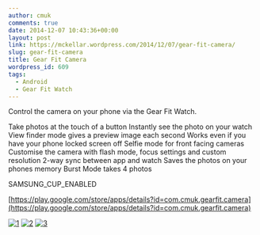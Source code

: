 ```yaml
---
author: cmuk
comments: true
date: 2014-12-07 10:43:36+00:00
layout: post
link: https://mckellar.wordpress.com/2014/12/07/gear-fit-camera/
slug: gear-fit-camera
title: Gear Fit Camera
wordpress_id: 609
tags:
  - Android
  - Gear Fit Watch
---
```


Control the camera on your phone via the Gear Fit Watch.

Take photos at the touch of a button
Instantly see the photo on your watch
View finder mode gives a preview image each second
Works even if you have your phone locked screen off
Selfie mode for front facing cameras
Customise the camera with flash mode, focus settings and custom resolution
2-way sync between app and watch
Saves the photos on your phones memory
Burst Mode takes 4 photos

SAMSUNG_CUP_ENABLED

[https://play.google.com/store/apps/details?id=com.cmuk.gearfit.camera](https://play.google.com/store/apps/details?id=com.cmuk.gearfit.camera)

[![1](https://mckellar.files.wordpress.com/2014/12/1.png?w=300)](https://mckellar.files.wordpress.com/2014/12/1.png) [![2](https://mckellar.files.wordpress.com/2014/12/2.png?w=300)](https://mckellar.files.wordpress.com/2014/12/2.png) [![3](https://mckellar.files.wordpress.com/2014/12/3.png?w=300)](https://mckellar.files.wordpress.com/2014/12/3.png)
